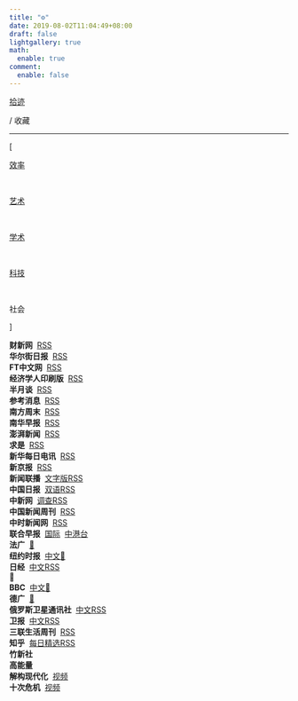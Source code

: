 ```yaml
---
title: "⚙️"
date: 2019-08-02T11:04:49+08:00
draft: false
lightgallery: true
math:
  enable: true
comment:
  enable: false
---
```


<div class="nav-tab">
  <a href="../../cages"><p class="not">拾迹</p></a>
  <p class="now">/&nbsp;收藏</p>
</div>

---

<div class="nav-tab">
  <p class="bord">[</p>
  <a href="../tool"><p class="not">效率</p></a>&nbsp;
  <a href="../tool-art"><p class="not">艺术</p></a>&nbsp;
  <a href="../tool-sci"><p class="not">学术</p></a>&nbsp;
  <a href="../tool-dev"><p class="not">科技</p></a>&nbsp;
  <p class="now">社会</p></a>
  <p class="bord">]</p>
</div>

<div class="little-box">
  <div class="little-box-cover">
    <span class="image-description"><b>财新网</b>&nbsp;
      <a href="https://plink.anyfeeder.com/weixin/caixinwang" target="_blank">RSS</a>
    </span>
  </div>
  <div class="little-box-cover">
    <span class="image-description"><b>华尔街日报</b>&nbsp;
      <a href="https://feedx.net/rss/wsj.xml" target="_blank">RSS</a>
    </span>
  </div>
  <div class="little-box-cover">
    <span class="image-description"><b>FT中文网</b>&nbsp;
      <a href="https://rsshub.app/ft/chinese/hotstoryby7day" target="_blank">RSS</a>
    </span>
  </div>
  <div class="little-box-cover">
    <span class="image-description"><b>经济学人印刷版</b>&nbsp;
      <a href="https://feedx.net/rss/economistp.xml" target="_blank">RSS</a>
    </span>
  </div>
</div>

<div class="little-box">
  <div class="little-box-cover">
    <span class="image-description"><b>半月谈</b>&nbsp;
      <a href="https://plink.anyfeeder.com/weixin/banyuetan-weixin" target="_blank">RSS</a>
    </span>
  </div>
  <div class="little-box-cover">
    <span class="image-description"><b>参考消息</b>&nbsp;
      <a href="https://plink.anyfeeder.com/weixin/ckxxwx" target="_blank">RSS</a>
    </span>
  </div>
  <div class="little-box-cover">
    <span class="image-description"><b>南方周末</b>&nbsp;
      <a href="https://feedx.net/rss/infzm.xml" target="_blank">RSS</a>
    </span>
  </div>
  <div class="little-box-cover">
    <span class="image-description"><b>南华早报</b>&nbsp;
      <a href="https://feedx.net/rss/scmp.xml" target="_blank">RSS</a>
    </span>
  </div>
  <div class="little-box-cover">
    <span class="image-description"><b>澎湃新闻</b>&nbsp;
      <a href="https://rsshub.app/thepaper/sidebar/hotNews" target="_blank">RSS</a>
    </span>
  </div>
  <div class="little-box-cover">
    <span class="image-description"><b>求是</b>&nbsp;
      <a href="https://feedx.net/rss/qstheory.xml" target="_blank">RSS</a>
    </span>
  </div>
  <div class="little-box-cover">
    <span class="image-description"><b>新华每日电讯</b>&nbsp;
      <a href="https://rsshub.app/mrdx/today" target="_blank">RSS</a>
    </span>
  </div>
  <div class="little-box-cover">
    <span class="image-description"><b>新京报</b>&nbsp;
      <a href="https://plink.anyfeeder.com/bjnews" target="_blank">RSS</a>
    </span>
  </div>
  <div class="little-box-cover">
    <span class="image-description"><b>新闻联播</b>&nbsp;
      <a href="https://rsshub.app/xinwenlianbo/index" target="_blank">文字版RSS</a>
    </span>
  </div>
  <div class="little-box-cover">
    <span class="image-description"><b>中国日报</b>&nbsp;
      <a href="https://plink.anyfeeder.com/chinadaily/dual" target="_blank">双语RSS</a>
    </span>
  </div>
  <div class="little-box-cover">
    <span class="image-description"><b>中新网</b>&nbsp;
      <a href="https://rsshub.app/chinanews" target="_blank">调查RSS</a>
    </span>
  </div>
  <div class="little-box-cover">
    <span class="image-description"><b>中国新闻周刊</b>&nbsp;
      <a href="https://rsshub.app/inewsweek/survey" target="_blank">RSS</a>
    </span>
  </div>
  <div class="little-box-cover">
    <span class="image-description"><b>中时新闻网</b>&nbsp;
      <a href="https://rsshub.app/chinatimes/realtimenews" target="_blank">RSS</a>
    </span>
  </div>
</div>

<div class="little-box">
  <div class="little-box-cover">
    <span class="image-description"><b>联合早报</b>&nbsp;
      <a href="https://plink.anyfeeder.com/zaobao/realtime/world" target="_blank">国际</a>&nbsp;
      <a href="https://plink.anyfeeder.com/zaobao/realtime/world" target="_blank">中港台</a>
    </span>
  </div>
  <div class="little-box-cover">
    <span class="image-description"><b>法广</b>&nbsp;
      <a href="" target="_blank">🔐</a>
      <!-- https://www.rfi.fr/cn/滚动新闻/rss -->
    </span>
  </div>
  <div class="little-box-cover">
    <span class="image-description"><b>纽约时报</b>&nbsp;
      <a href="" target="_blank">中文🔐</a>
      <!-- https://cn.nytimes.com/rss.html -->
    </span>
  </div>
  <div class="little-box-cover">
    <span class="image-description"><b>日经</b>&nbsp;
      <a href="https://rsshub.app/nikkei/cn" target="_blank">中文RSS</a>
    </span>
  </div>
  <div class="little-box-cover">
    <span class="image-description"><b>🔐</b>&nbsp;
      <a href="" target="_blank"></a>
      <!-- 中国数字时代 -->
      <!-- https://feeds.feedburner.com/chinadigitaltimes/IyPt -->
    </span>
  </div>
  <div class="little-box-cover">
    <span class="image-description"><b>BBC</b>&nbsp;
      <a href="" target="_blank">中文🔐</a>
      <!-- https://feeds.bbci.co.uk/zhongwen/trad/rss.xml -->
    </span>
  </div>
  <div class="little-box-cover">
    <span class="image-description"><b>德广</b>&nbsp;
      <a href="" target="_blank">🔐</a>
      <!-- https://rss.dw.de/rdf/rss-chi-all -->
    </span>
  </div>
  <div class="little-box-cover">
    <span class="image-description"><b>俄罗斯卫星通讯社</b>&nbsp;
      <a href="https://rsshub.app/sputniknews/news/chinese" target="_blank">中文RSS</a>
    </span>
  </div>
  <div class="little-box-cover">
    <span class="image-description"><b>卫报</b>&nbsp;
      <a href="https://rsshub.app/guardian/editorial" target="_blank">中文RSS</a>
    </span>
  </div>
</div>

<div class="little-box">
  <div class="little-box-cover">
    <span class="image-description"><b>三联生活周刊</b>&nbsp;
      <a href="https://plink.anyfeeder.com/weixin/lifeweek" target="_blank">RSS</a>
    </span>
  </div>
  <div class="little-box-cover">
    <span class="image-description"><b>知乎</b>&nbsp;
      <a href="https://www.zhihu.com/rss" target="_blank">每日精选RSS</a>
    </span>
  </div>
</div>

<div class="little-box">
  <div class="little-box-cover">
    <span class="image-description"><b>竹新社</b>&nbsp;
    </span>
  </div>
</div>

<div class="little-box">
  <div class="little-box-cover">
    <span class="image-description"><b>高能量</b>&nbsp;
    </span>
  </div>
</div>

<div class="little-box">
  <div class="little-box-cover">
    <span class="image-description"><b>解构现代化</b>&nbsp;
      <a href="https://www.bilibili.com/video/BV1Bi4y1g7Hr" target="_blank">视频</a>
    </span>
  </div>
  <div class="little-box-cover">
    <span class="image-description"><b>十次危机</b>&nbsp;
      <a href="https://www.bilibili.com/video/BV1Da4y1x7WW" target="_blank">视频</a>
    </span>
  </div>
</div>